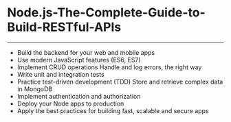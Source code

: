 # Node.js-The-Complete-Guide-to-Build-RESTful-APIs
----
* Build the backend for your web and mobile apps 
* Use modern JavaScript features (ES6, ES7) 
* Implement CRUD operations Handle and log errors, the right way
* Write unit and integration tests 
* Practice test-driven development (TDD) Store and retrieve complex data in MongoDB 
* Implement authentication and authorization 
* Deploy your Node apps to production 
* Apply the best practices for building fast, scalable and secure apps
